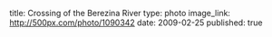 title: Crossing of the Berezina River
type: photo
image_link: http://500px.com/photo/1090342
date: 2009-02-25
published: true

